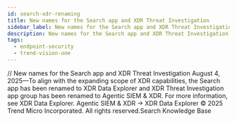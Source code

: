 ```yaml
---
id: search-xdr-renaming
title: New names for the Search app and XDR Threat Investigation
sidebar_label: New names for the Search app and XDR Threat Investigation
description: New names for the Search app and XDR Threat Investigation
tags:
  - endpoint-security
  - trend-vision-one
---
```


/*<![CDATA[*/ $('#title').html($('meta[name=map-description]').attr('content')); /*]]>*/ New names for the Search app and XDR Threat Investigation August 4, 2025—To align with the expanding scope of XDR capabilities, the Search app has been renamed to XDR Data Explorer and XDR Threat Investigation app group has been renamed to Agentic SIEM & XDR. For more information, see XDR Data Explorer. Agentic SIEM & XDR → XDR Data Explorer © 2025 Trend Micro Incorporated. All rights reserved.Search Knowledge Base